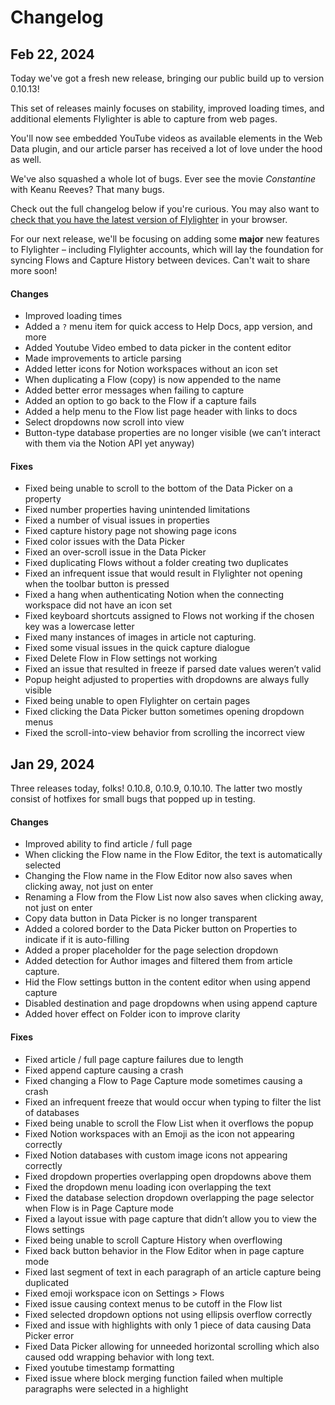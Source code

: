 # Changelog

## Feb 22, 2024

Today we've got a fresh new release, bringing our public build up to version 0.10.13!

This set of releases mainly focuses on stability, improved loading times, and additional elements Flylighter is able to capture from web pages.

You'll now see embedded YouTube videos as available elements in the Web Data plugin, and our article parser has received a lot of love under the hood as well.

We've also squashed a whole lot of bugs. Ever see the movie _Constantine_ with Keanu Reeves? That many bugs.

Check out the full changelog below if you're curious. You may also want to [check that you have the latest version of Flylighter](../in-depth/updating-flylighter-manually.md) in your browser.

For our next release, we'll be focusing on adding some **major** new features to Flylighter – including Flylighter accounts, which will lay the foundation for syncing Flows and Capture History between devices. Can't wait to share more soon!

#### Changes

* Improved loading times
* Added a `?` menu item for quick access to Help Docs, app version, and more
* Added Youtube Video embed to data picker in the content editor
* Made improvements to article parsing
* Added letter icons for Notion workspaces without an icon set
* When duplicating a Flow (copy) is now appended to the name
* Added better error messages when failing to capture
* Added an option to go back to the Flow if a capture fails
* Added a help menu to the Flow list page header with links to docs
* Select dropdowns now scroll into view
* Button-type database properties are no longer visible (we can’t interact with them via the Notion API yet anyway)

#### Fixes

* Fixed being unable to scroll to the bottom of the Data Picker on a property
* Fixed number properties having unintended limitations
* Fixed a number of visual issues in properties
* Fixed capture history page not showing page icons
* Fixed color issues with the Data Picker
* Fixed an over-scroll issue in the Data Picker
* Fixed duplicating Flows without a folder creating two duplicates
* Fixed an infrequent issue that would result in Flylighter not opening when the toolbar button is pressed
* Fixed a hang when authenticating Notion when the connecting workspace did not have an icon set
* Fixed keyboard shortcuts assigned to Flows not working if the chosen key was a lowercase letter
* Fixed many instances of images in article not capturing.
* Fixed some visual issues in the quick capture dialogue
* Fixed Delete Flow in Flow settings not working
* Fixed an issue that resulted in freeze if parsed date values weren’t valid
* Popup height adjusted to properties with dropdowns are always fully visible
* Fixed being unable to open Flylighter on certain pages
* Fixed clicking the Data Picker button sometimes opening dropdown menus
* Fixed the scroll-into-view behavior from scrolling the incorrect view

## Jan 29, 2024

Three releases today, folks! 0.10.8, 0.10.9, 0.10.10. The latter two mostly consist of hotfixes for small bugs that popped up in testing.

#### Changes

* Improved ability to find article / full page
* When clicking the Flow name in the Flow Editor, the text is automatically selected
* Changing the Flow name in the Flow Editor now also saves when clicking away, not just on enter
* Renaming a Flow from the Flow List now also saves when clicking away, not just on enter
* Copy data button in Data Picker is no longer transparent
* Added a colored border to the Data Picker button on Properties to indicate if it is auto-filling
* Added a proper placeholder for the page selection dropdown
* Added detection for Author images and filtered them from article capture.
* Hid the Flow settings button in the content editor when using append capture
* Disabled destination and page dropdowns when using append capture
* Added hover effect on Folder icon to improve clarity

#### Fixes

* Fixed article / full page capture failures due to length
* Fixed append capture causing a crash
* Fixed changing a Flow to Page Capture mode sometimes causing a crash
* Fixed an infrequent freeze that would occur when typing to filter the list of databases
* Fixed being unable to scroll the Flow List when it overflows the popup
* Fixed Notion workspaces with an Emoji as the icon not appearing correctly
* Fixed Notion databases with custom image icons not appearing correctly
* Fixed dropdown properties overlapping open dropdowns above them
* Fixed the dropdown menu loading icon overlapping the text
* Fixed the database selection dropdown overlapping the page selector when Flow is in Page Capture mode
* Fixed a layout issue with page capture that didn’t allow you to view the Flows settings
* Fixed being unable to scroll Capture History when overflowing
* Fixed back button behavior in the Flow Editor when in page capture mode
* Fixed last segment of text in each paragraph of an article capture being duplicated
* Fixed emoji workspace icon on Settings > Flows
* Fixed issue causing context menus to be cutoff in the Flow list
* Fixed selected dropdown options not using ellipsis overflow correctly
* Fixed and issue with highlights with only 1 piece of data causing Data Picker error
* Fixed Data Picker allowing for unneeded horizontal scrolling which also caused odd wrapping behavior with long text.
* Fixed youtube timestamp formatting
* Fixed issue where block merging function failed when multiple paragraphs were selected in a highlight
